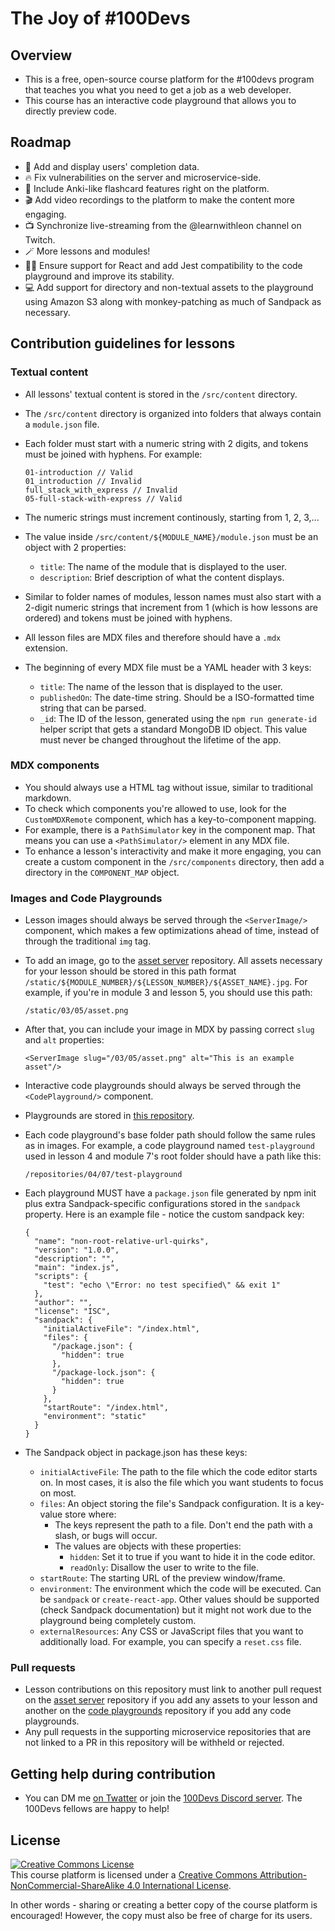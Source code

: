 # The Joy of #100Devs

## Overview
- This is a free, open-source course platform for the #100devs program that teaches you what you need to get a job as a web developer.
- This course has an interactive code playground that allows you to directly preview code.

## Roadmap
- 🌟 Add and display users' completion data.
- 🔥 Fix vulnerabilities on the server and microservice-side.
- 🧠 Include Anki-like flashcard features right on the platform.
- 🎬 Add video recordings to the platform to make the content more engaging.
- 📺 Synchronize live-streaming from the @learnwithleon channel on Twitch.
- 🪄 More lessons and modules!
- 🧑‍💻 Ensure support for React and add Jest compatibility to the code playground and improve its stability.
- 💻 Add support for directory and non-textual assets to the playground using Amazon S3 along with monkey-patching as much of Sandpack as necessary.

## Contribution guidelines for lessons

### Textual content
- All lessons' textual content is stored in the `/src/content` directory.
- The `/src/content` directory is organized into folders that always contain a `module.json` file.
- Each folder must start with a numeric string with 2 digits, and tokens must be joined with hyphens. For example:

  ```
  01-introduction // Valid
  01_introduction // Invalid
  full_stack_with_express // Invalid
  05-full-stack-with-express // Valid
  ```
- The numeric strings must increment continously, starting from 1, 2, 3,...
- The value inside `/src/content/${MODULE_NAME}/module.json` must be an object with 2 properties:
  - `title`: The name of the module that is displayed to the user.
  - `description`: Brief description of what the content displays.
- Similar to folder names of modules, lesson names must also start with a 2-digit numeric strings that increment from 1 (which is how lessons are ordered) and tokens must be joined with hyphens.
- All lesson files are MDX files and therefore should have a `.mdx` extension.
- The beginning of every MDX file must be a YAML header with 3 keys:
  - `title`: The name of the lesson that is displayed to the user.
  - `publishedOn`: The date-time string. Should be a ISO-formatted time string that can be parsed.
  - `_id`: The ID of the lesson, generated using the `npm run generate-id` helper script that gets a standard MongoDB ID object. This value must never be changed throughout the lifetime of the app.

### MDX components
- You should always use a HTML tag without issue, similar to traditional markdown.
- To check which components you're allowed to use, look for the `CustomMDXRemote` component, which has a key-to-component mapping.
- For example, there is a `PathSimulator` key in the component map. That means you can use a `<PathSimulator/>` element in any MDX file.
- To enhance a lesson's interactivity and make it more engaging, you can create a custom component in the `/src/components` directory, then add a directory in the `COMPONENT_MAP` object.

### Images and Code Playgrounds
- Lesson images should always be served through the `<ServerImage/>` component, which makes a few optimizations ahead of time, instead of through the traditional `img` tag.
- To add an image, go to the <a href="https://github.com/joy-of-100devs/joy-of-100devs-asset-server">asset server</a> repository. All assets necessary for your lesson should be stored in this path format `/static/${MODULE_NUMBER}/${LESSON_NUMBER}/${ASSET_NAME}.jpg`. For example, if you're in module 3 and lesson 5, you should use this path:

  ```
  /static/03/05/asset.png
  ```
- After that, you can include your image in MDX by passing correct `slug` and `alt` properties:

  ```
  <ServerImage slug="/03/05/asset.png" alt="This is an example asset"/>
  ```
  
- Interactive code playgrounds should always be served through the `<CodePlayground/>` component.
- Playgrounds are stored in <a href="https://github.com/joy-of-100devs/joy-of-100devs-repository-server">this repository</a>.
- Each code playground's base folder path should follow the same rules as in images. For example, a code playground named `test-playground` used in lesson 4 and module 7's root folder should have a path like this:

  ```
  /repositories/04/07/test-playground
  ```
- Each playground MUST have a `package.json` file generated by npm init plus extra Sandpack-specific configurations stored in the `sandpack` property. Here is an example file - notice the custom sandpack key:

  ```
  {
    "name": "non-root-relative-url-quirks",
    "version": "1.0.0",
    "description": "",
    "main": "index.js",
    "scripts": {
      "test": "echo \"Error: no test specified\" && exit 1"
    },
    "author": "",
    "license": "ISC",
    "sandpack": {
      "initialActiveFile": "/index.html",
      "files": {
        "/package.json": {
          "hidden": true
        },
        "/package-lock.json": {
          "hidden": true
        }
      },
      "startRoute": "/index.html",
      "environment": "static"
    }
  }
  ```
- The Sandpack object in package.json has these keys:
  - `initialActiveFile`: The path to the file which the code editor starts on. In most cases, it is also the file which you want students to focus on most.
  - `files`: An object storing the file's Sandpack configuration. It is a key-value store where:
    - The keys represent the path to a file. Don't end the path with a slash, or bugs will occur.
    - The values are objects with these properties:
      - `hidden`: Set it to true if you want to hide it in the code editor.
      - `readOnly`: Disallow the user to write to the file.
  - `startRoute`: The starting URL of the preview window/frame.
  - `environment`: The environment which the code will be executed. Can be `sandpack` or `create-react-app`. Other values should be supported (check Sandpack documentation) but it might not work due to the playground being completely custom.
  - `externalResources`: Any CSS or JavaScript files that you want to additionally load. For example, you can specify a `reset.css` file.

### Pull requests
- Lesson contributions on this repository must link to another pull request on the <a href="https://github.com/joy-of-100devs/joy-of-100devs-asset-server">asset server</a> repository if you add any assets to your lesson and another on the <a href="https://github.com/joy-of-100devs/joy-of-100devs-repository-server">code playgrounds</a> repository if you add any code playgrounds.
- Any pull requests in the supporting microservice repositories that are not linked to a PR in this repository will be withheld or rejected.

## Getting help during contribution
- You can DM me <a rel="me" href="https://twitter.com/khanhtncva">on Twatter</a> or join the <a href="https://discord.gg/100devs">100Devs Discord server</a>. The 100Devs fellows are happy to help!

## License
<a rel="license" href="http://creativecommons.org/licenses/by-nc-sa/4.0/"><img alt="Creative Commons License" style="border-width:0" src="https://i.creativecommons.org/l/by-nc-sa/4.0/88x31.png" /></a><br />This course platform is licensed under a <a rel="license" href="http://creativecommons.org/licenses/by-nc-sa/4.0/">Creative Commons Attribution-NonCommercial-ShareAlike 4.0 International License</a>.

In other words - sharing or creating a better copy of the course platform is encouraged! However, the copy must also be free of charge for its users.

